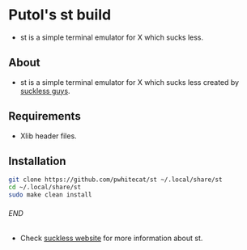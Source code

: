 # Putol's st build
- st is a simple terminal emulator for X which sucks less.

## About
- st is a simple terminal emulator for X which sucks less created by [suckless guys](https://suckless.org/). 

## Requirements
- Xlib header files.

## Installation
```sh
git clone https://github.com/pwhitecat/st ~/.local/share/st
cd ~/.local/share/st
sudo make clean install
```

###### END
- Check [suckless website](https://st.suckless.org/) for more information about st.
